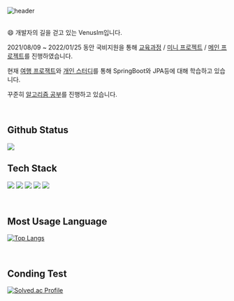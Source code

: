 ![header](https://capsule-render.vercel.app/api?type=waving&height=200&text=VenusIm&color=gradient&fontAlign=80&fontAlignY=40)
<br/> 
<br/>

:smile: 개발자의 길을 걷고 있는 VenusIm입니다.

2021/08/09 ~ 2022/01/25 동안 국비지원을 통해 [교육과정](https://github.com/VenusIm/Bitcamp_Study) / [미니 프로젝트](https://github.com/VenusIm/Bitcamp_Mini) / [메인 프로젝트](https://github.com/VenusIm/Bitcamp_main)를 진행하였습니다.

현재 [여행 프로잭트](https://github.com/TravelWithMeProject)와 [개인 스터디](https://github.com/VenusIm/Springboot-Study)를 통해 SpringBoot와 JPA등에 대해 학습하고 있습니다.

꾸준히 [알고리즘 공부](https://github.com/VenusIm/Algorithms)를 진행하고 있습니다.

<br/>

## Github Status

 <img src="https://github-readme-stats.vercel.app/api?username=VenusIm&show_icons=true&count_private=true&hide_border=true"/>

<br/>

## Tech Stack

<img src="https://img.shields.io/badge/JAVA-007396?style=for-the-badge&logo=java&logoColor=white"> <img src="https://img.shields.io/badge/Spring-6DB33F?style=for-the-badge&logo=Spring&logoColor=white"> <img src="https://img.shields.io/badge/SpringBoot-6DB33F?style=for-the-badge&logo=SpringBoot&logoColor=white"> <img src="https://img.shields.io/badge/oracle-F80000?style=for-the-badge&logo=oracle&logoColor=white"> <img src="https://img.shields.io/badge/mysql-4479A1?style=for-the-badge&logo=mysql&logoColor=white">

<br/>

## Most Usage Language

﻿[![Top Langs](https://github-readme-stats.vercel.app/api/top-langs/?username=VenusIm&langs_count=10&layout=compact&theme=light&hide=html,css)](https://github.com/VenusIm/VenusIm)

<br/>

## Conding Test

[![Solved.ac Profile](http://mazassumnida.wtf/api/v2/generate_badge?boj=junhee3370)](https://solved.ac/junhee3370/)

